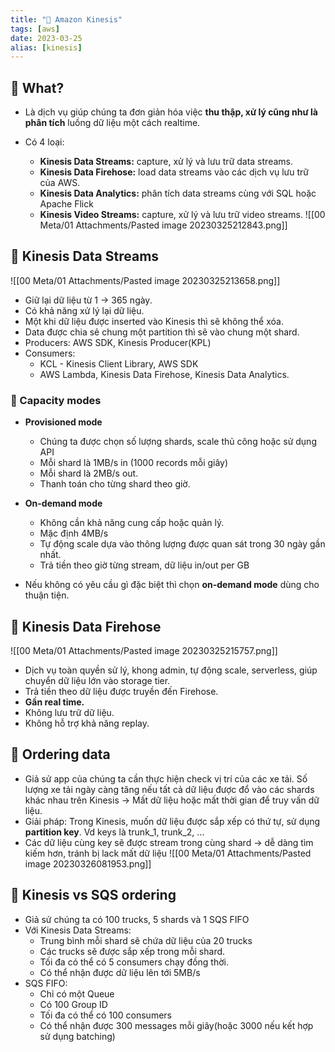 ```yaml
---
title: "🌱 Amazon Kinesis"
tags: [aws]
date: 2023-03-25
alias: [kinesis]
---
```


## 🌿 What?
- Là dịch vụ giúp chúng ta đơn giản hóa việc **thu thập, xử lý cũng như là phân tích** luồng dữ liệu một cách realtime.

- Có 4 loại:
	- **Kinesis Data Streams:** capture, xử lý và lưu trữ data streams.
	- **Kinesis Data Firehose:** load data streams vào các dịch vụ lưu trữ của AWS.
	- **Kinesis Data Analytics:** phân tích data streams cùng với SQL hoặc Apache Flick
	- **Kinesis Video Streams:** capture, xử lý và lưu trữ video streams.
![[00 Meta/01 Attachments/Pasted image 20230325212843.png]]

## 🌿  Kinesis Data Streams
![[00 Meta/01 Attachments/Pasted image 20230325213658.png]]
- Giữ lại dữ liệu từ 1 -> 365 ngày.
- Có khả năng xử lý lại dữ liệu.
- Một khi dữ liệu được inserted vào Kinesis thì sẽ không thể xóa.
- Data được chia sẻ chung một partition thì sẽ vào chung một shard.
- Producers: AWS SDK, Kinesis Producer(KPL)
- Consumers:
	- KCL - Kinesis Client Library, AWS SDK
	- AWS Lambda, Kinesis Data Firehose, Kinesis Data Analytics.

### 🍃 Capacity modes
- **Provisioned mode**
	- Chúng ta được chọn số lượng shards, scale thủ công hoặc sử dụng API
	- Mỗi shard là 1MB/s in (1000 records mỗi giây)
	- Mỗi shard là 2MB/s out.
	- Thanh toán cho từng shard theo giờ.
- **On-demand mode**
	- Không cần khả năng cung cấp hoặc quản lý.
	- Mặc định 4MB/s
	- Tự động scale dựa vào thông lượng được quan sát trong 30 ngày gần nhất.
	- Trả tiền theo giờ từng stream, dữ liệu in/out per GB

- Nếu không có yêu cầu gì đặc biệt thì chọn **on-demand mode** dùng cho thuận tiện.

## 🌿 Kinesis Data Firehose
![[00 Meta/01 Attachments/Pasted image 20230325215757.png]]
- Dịch vụ toàn quyền sử lý, khong admin, tự động scale, serverless, giúp chuyển dữ liệu lớn vào storage tier.
- Trả tiền theo dữ liệu được truyền đến Firehose.
- **Gần real time.**
- Không lưu trữ dữ liệu.
- Không hỗ trợ khả năng replay.

## 🌿 Ordering data
- Giả sử app của chúng ta cần thực hiện check vị trí của các xe tải. Số lượng xe tải ngày càng tăng nếu tất cả dữ liệu được đổ vào các shards khác nhau trên Kinesis -> Mất dữ liệu hoặc mất thời gian để truy vấn dữ liệu.
- Giải pháp: Trong Kinesis, muốn dữ liệu được sắp xếp có thứ tự, sử dụng **partition key**. Vd keys là trunk_1, trunk_2, ...
- Các dữ liệu cùng key sẽ được stream trong cùng shard -> dễ dàng tìm kiếm hơn, tránh bị lack mất dữ liệu
![[00 Meta/01 Attachments/Pasted image 20230326081953.png]]

## 🌿 Kinesis vs SQS ordering
- Giả sử chúng ta có 100 trucks, 5 shards và 1 SQS FIFO
- Với Kinesis Data Streams:
	- Trung bình mỗi shard sẽ chứa dữ liệu của 20 trucks
	- Các trucks sẽ được sắp xếp trong mỗi shard.
	- Tối đa có thể có 5 consumers chạy đồng thời.
	- Có thể nhận được dữ liệu lên tới 5MB/s
- SQS FIFO:
	- Chỉ có một Queue
	- Có 100 Group ID
	- Tối đa có thể có 100 consumers
	- Có thể nhận được 300 messages mỗi giây(hoặc 3000 nếu kết hợp sử dụng batching)


